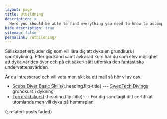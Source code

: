 ```yaml
---
layout: page
title: Utbildning
description: >
  Here you should be able to find everything you need to know to accomplish the most common tasks when blogging with Hydejack.
hide_description: true
sitemap: false
permalink: /utbildning/
---
```


Sällskapet erbjuder dig som vill lära dig att dyka en grundkurs i sportdykning. Efter godkänd samt avklarad kurs har du som elev möjlighet att dyka världen över och på ett säkert sätt utforska den fantastiska undervattensvärlden.

Är du intresserad och vill veta mer, skicka ett [mail](mailto:utbildning@umeadyksallskap.se) så hör vi av oss.

* [Scuba Diver Basic Skills](scubadiver){:.heading.flip-title} --- [SwedTech Divings](https://www.swedtechdiving.se) grundkurs i dykning
* [Torrdräktskurs](torrdrakt){:.heading.flip-title} --- För dig som tagit ditt certifikat utomlands men vill dyka på hemmaplan

{:.related-posts.faded}
